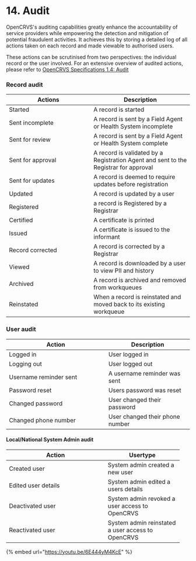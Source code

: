 # 14. Audit

OpenCRVS's auditing capabilities greatly enhance the accountability of service providers while empowering the detection and mitigation of potential fraudulent activities. It achieves this by storing a detailed log of all actions taken on each record and made viewable to authorised users.

These actions can be scrutinised from two perspectives: the individual record or the user involved. For an extensive overview of audited actions, please refer to [OpenCRVS Specifications 1.4: Audit](https://docs.google.com/spreadsheets/d/1Jf31WkNMqlfQOYpjpfG73M5utVGrx4zqA5eiODaftNI/edit#gid=759597609)

### Record audit

<table><thead><tr><th width="215.76368924876186">Actions</th><th>Description</th></tr></thead><tbody><tr><td>Started</td><td>A record is started</td></tr><tr><td>Sent incomplete</td><td>A record is sent by a Field Agent or Health System incomplete</td></tr><tr><td>Sent for review</td><td>A record is sent by a Field Agent or Health System complete</td></tr><tr><td>Sent for approval</td><td>A record is validated by a Registration Agent and sent to the Registrar for approval</td></tr><tr><td>Sent for updates</td><td>A record is deemed to require updates before registration</td></tr><tr><td>Updated</td><td>A record is updated by a user</td></tr><tr><td>Registered</td><td>a record is Registered by a Registrar</td></tr><tr><td>Certified</td><td>A certificate is printed</td></tr><tr><td>Issued</td><td>A certificate is issued to the informant</td></tr><tr><td>Record corrected</td><td>A record is corrected by a Registrar</td></tr><tr><td>Viewed</td><td>A record is downloaded by a user to view PII and history</td></tr><tr><td>Archived</td><td>A record is archived and removed from workqueues</td></tr><tr><td>Reinstated</td><td>When a record is reinstated and moved back to its existing workqueue</td></tr></tbody></table>

### User audit

<table><thead><tr><th width="256.66666666666663">Action</th><th>Description</th></tr></thead><tbody><tr><td>Logged in</td><td>User logged in</td></tr><tr><td>Logging out</td><td>User logged out</td></tr><tr><td>Username reminder sent</td><td>A username reminder was sent</td></tr><tr><td>Password reset</td><td>Users password was reset</td></tr><tr><td>Changed password</td><td>User changed their password</td></tr><tr><td>Changed phone number</td><td>User changed their phone number</td></tr></tbody></table>

#### Local/National System Admin audit

<table><thead><tr><th width="255">Action</th><th width="189">Usertype</th></tr></thead><tbody><tr><td>Created user</td><td>System admin created a new user</td></tr><tr><td>Edited user details</td><td>System admin edited a users details</td></tr><tr><td>Deactivated user</td><td>System admin revoked a user access to OpenCRVS</td></tr><tr><td>Reactivated user</td><td>System admin reinstated a user access to OpenCRVS</td></tr></tbody></table>

{% embed url="https://youtu.be/6E444yM4KcE" %}
